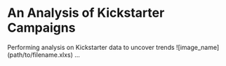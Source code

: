 # An Analysis of Kickstarter Campaigns
 Performing analysis on Kickstarter data to uncover trends
![image_name] (path/to/filename.xlxs)
... 

